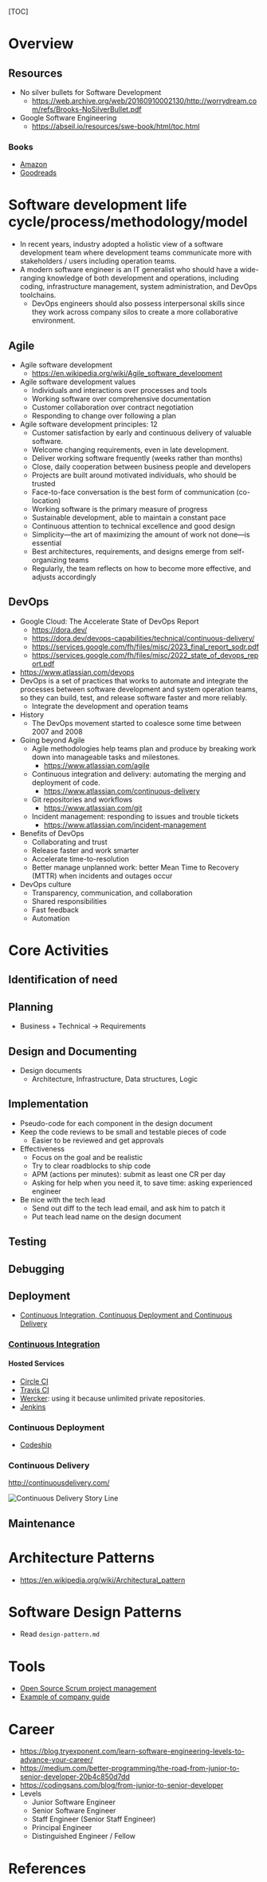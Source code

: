 [TOC]

# Overview

## Resources

- No silver bullets for Software Development
    + https://web.archive.org/web/20160910002130/http://worrydream.com/refs/Brooks-NoSilverBullet.pdf
- Google Software Engineering
    + https://abseil.io/resources/swe-book/html/toc.html

### Books

- [Amazon][amazon]
- [Goodreads][read]

# Software development life cycle/process/methodology/model

- In recent years, industry adopted a holistic view of a software
  development team where development teams communicate more with
  stakeholders / users including operation teams.
- A modern software engineer is an IT generalist who should have a
  wide-ranging knowledge of both development and operations, including
  coding, infrastructure management, system administration, and DevOps
  toolchains.
    + DevOps engineers should also possess interpersonal skills since
      they work across company silos to create a more collaborative
      environment.

## Agile

- Agile software development
    + https://en.wikipedia.org/wiki/Agile_software_development
- Agile software development values
    + Individuals and interactions over processes and tools
    + Working software over comprehensive documentation
    + Customer collaboration over contract negotiation
    + Responding to change over following a plan
- Agile software development principles: 12
    + Customer satisfaction by early and continuous delivery of valuable software.
    + Welcome changing requirements, even in late development.
    + Deliver working software frequently (weeks rather than months)
    + Close, daily cooperation between business people and developers
    + Projects are built around motivated individuals, who should be trusted
    + Face-to-face conversation is the best form of communication (co-location)
    + Working software is the primary measure of progress
    + Sustainable development, able to maintain a constant pace
    + Continuous attention to technical excellence and good design
    + Simplicity—the art of maximizing the amount of work not done—is essential
    + Best architectures, requirements, and designs emerge from self-organizing teams
    + Regularly, the team reflects on how to become more effective, and adjusts accordingly

## DevOps

- Google Cloud: The Accelerate State of DevOps Report
    + https://dora.dev/
    + https://dora.dev/devops-capabilities/technical/continuous-delivery/
    + https://services.google.com/fh/files/misc/2023_final_report_sodr.pdf
    + https://services.google.com/fh/files/misc/2022_state_of_devops_report.pdf
- https://www.atlassian.com/devops
- DevOps is a set of practices that works to automate and integrate the
  processes between software development and system operation teams, so
  they can build, test, and release software faster and more reliably.
    + Integrate the development and operation teams
- History
    + The DevOps movement started to coalesce some time between 2007 and
      2008
- Going beyond Agile
    + Agile methodologies help teams plan and produce by breaking work
      down into manageable tasks and milestones.
        * https://www.atlassian.com/agile
    + Continuous integration and delivery: automating the merging and
      deployment of code.
        * https://www.atlassian.com/continuous-delivery
    + Git repositories and workflows
        * https://www.atlassian.com/git
    + Incident management: responding to issues and trouble tickets
        * https://www.atlassian.com/incident-management
- Benefits of DevOps
    + Collaborating and trust
    + Release faster and work smarter
    + Accelerate time-to-resolution
    + Better manage unplanned work: better Mean Time to Recovery (MTTR)
      when incidents and outages occur
- DevOps culture
    + Transparency, communication, and collaboration
    + Shared responsibilities
    + Fast feedback
    + Automation

# Core Activities

## Identification of need

## Planning

- Business + Technical -> Requirements

## Design and Documenting

- Design documents
    + Architecture, Infrastructure, Data structures, Logic

## Implementation

- Pseudo-code for each component in the design document
- Keep the code reviews to be small and testable pieces of code
    + Easier to be reviewed and get approvals
- Effectiveness
    + Focus on the goal and be realistic
    + Try to clear roadblocks to ship code
    + APM (actions per minutes): submit as least one CR per day
    + Asking for help when you need it, to save time: asking experienced
      engineer
- Be nice with the tech lead
    + Send out diff to the tech lead email, and ask him to patch it
    + Put teach lead name on the design document

## Testing

## Debugging

## Deployment

- [Continuous Integration, Continuous Deployment and Continuous Delivery](http://stackoverflow.com/questions/28608015/continuous-integration-vs-continuous-delivery-vs-continuous-deployment)

### [Continuous Integration](http://martinfowler.com/articles/continuousIntegration.html)

#### Hosted Services

- [Circle CI](https://circleci.com/)
- [Travis CI](https://travis-ci.org/)
- [Wercker](http://wercker.com/): using it because unlimited private repositories.
- [Jenkins](https://jenkins.io/)

### Continuous Deployment

- [Codeship](https://codeship.com/)

### Continuous Delivery

http://continuousdelivery.com/

![Continuous Delivery Story Line](../graphic/software/continuous-delivery-storyline.png)

## Maintenance

# Architecture Patterns

- https://en.wikipedia.org/wiki/Architectural_pattern

# Software Design Patterns

- Read `design-pattern.md`

# Tools
- [Open Source Scrum project management](https://github.com/taigaio)
- [Example of company guide](https://github.com/thoughtbot/guides)

# Career

- https://blog.tryexponent.com/learn-software-engineering-levels-to-advance-your-career/
- https://medium.com/better-programming/the-road-from-junior-to-senior-developer-20b4c850d7dd
- https://codingsans.com/blog/from-junior-to-senior-developer
- Levels
    + Junior Software Engineer
    + Senior Software Engineer
    + Staff Engineer (Senior Staff Engineer)
    + Principal Engineer
    + Distinguished Engineer / Fellow

# References

[wiki]: https://en.wikipedia.org/wiki/Software_development
[processes]: https://en.wikipedia.org/wiki/Software_development_process
[amazon]: https://www.amazon.com/Software-Development-Design-Programming-Books/b?ie=UTF8&node=4016
[read]: https://www.goodreads.com/shelf/show/software-development
